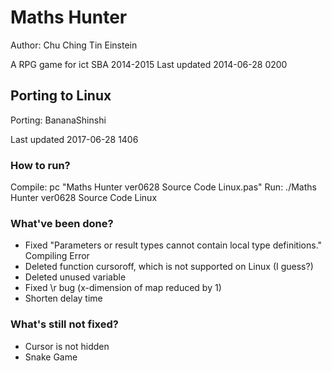 # Maths Hunter

Author: Chu Ching Tin Einstein

A RPG game for ict SBA 2014-2015
Last updated 2014-06-28 0200

## Porting to Linux

Porting: BananaShinshi

Last updated 2017-06-28 1406

### How to run?
Compile:
		pc "Maths Hunter ver0628 Source Code Linux.pas" 
Run:
		./Maths Hunter ver0628 Source Code Linux

### What've been done?
  * Fixed "Parameters or result types cannot contain local type definitions." Compiling Error
  * Deleted function cursoroff, which is not supported on Linux (I guess?)
  * Deleted unused variable
  * Fixed \r bug (x-dimension of map reduced by 1)
  * Shorten delay time

### What's still not fixed?
  * Cursor is not hidden
  * Snake Game
